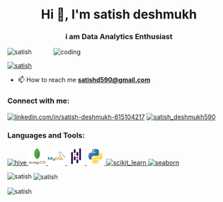 <h1 align="center">Hi 👋, I'm satish deshmukh</h1>
<h3 align="center">i am Data Analytics Enthusiast</h3>
<img align="right" width=400 alt="coding" scr="[C:\Users\HP\Downloads\images.jpg](https://www.google.com/search?q=data+analyst&sxsrf=APwXEdeWrZA2LV_68YLUB00xC6OOQfxm0A:1685345981410&source=lnms&tbm=isch&sa=X&ved=2ahUKEwiama6Eg5r_AhXpmlYBHbH7BfIQ_AUoAXoECAIQAw&biw=1366&bih=649&dpr=1#imgrc=CNgyvhup00nzhM)";

<p align="left"> <img src="https://komarev.com/ghpvc/?username=satish&label=Profile%20views&color=0e75b6&style=flat" alt="satish" /> </p>

<p align="left"> <a href="https://github.com/ryo-ma/github-profile-trophy"><img src="https://github-profile-trophy.vercel.app/?username=satish" alt="satish" /></a> </p>

- 📫 How to reach me **satishd590@gmail.com**

<h3 align="left">Connect with me:</h3>
<p align="left">
<a href="https://linkedin.com/in/linkedin.com/in/satish-deshmukh-615104217" target="blank"><img align="center" src="https://raw.githubusercontent.com/rahuldkjain/github-profile-readme-generator/master/src/images/icons/Social/linked-in-alt.svg" alt="linkedin.com/in/satish-deshmukh-615104217" height="30" width="40" /></a>
<a href="https://instagram.com/satish_deshmukh590" target="blank"><img align="center" src="https://raw.githubusercontent.com/rahuldkjain/github-profile-readme-generator/master/src/images/icons/Social/instagram.svg" alt="satish_deshmukh590" height="30" width="40" /></a>
</p>

<h3 align="left">Languages and Tools:</h3>
<p align="left"> <a href="https://hive.apache.org/" target="_blank" rel="noreferrer"> <img src="https://www.vectorlogo.zone/logos/apache_hive/apache_hive-icon.svg" alt="hive" width="40" height="40"/> </a> <a href="https://www.mongodb.com/" target="_blank" rel="noreferrer"> <img src="https://raw.githubusercontent.com/devicons/devicon/master/icons/mongodb/mongodb-original-wordmark.svg" alt="mongodb" width="40" height="40"/> </a> <a href="https://www.mysql.com/" target="_blank" rel="noreferrer"> <img src="https://raw.githubusercontent.com/devicons/devicon/master/icons/mysql/mysql-original-wordmark.svg" alt="mysql" width="40" height="40"/> </a> <a href="https://pandas.pydata.org/" target="_blank" rel="noreferrer"> <img src="https://raw.githubusercontent.com/devicons/devicon/2ae2a900d2f041da66e950e4d48052658d850630/icons/pandas/pandas-original.svg" alt="pandas" width="40" height="40"/> </a> <a href="https://www.python.org" target="_blank" rel="noreferrer"> <img src="https://raw.githubusercontent.com/devicons/devicon/master/icons/python/python-original.svg" alt="python" width="40" height="40"/> </a> <a href="https://scikit-learn.org/" target="_blank" rel="noreferrer"> <img src="https://upload.wikimedia.org/wikipedia/commons/0/05/Scikit_learn_logo_small.svg" alt="scikit_learn" width="40" height="40"/> </a> <a href="https://seaborn.pydata.org/" target="_blank" rel="noreferrer"> <img src="https://seaborn.pydata.org/_images/logo-mark-lightbg.svg" alt="seaborn" width="40" height="40"/> </a> </p>

<p><img align="left" src="https://github-readme-stats.vercel.app/api/top-langs?username=satish&show_icons=true&locale=en&layout=compact" alt="satish" /></p>

<p>&nbsp;<img align="center" src="https://github-readme-stats.vercel.app/api?username=satish&show_icons=true&locale=en" alt="satish" /></p>

<p><img align="center" src="https://github-readme-streak-stats.herokuapp.com/?user=satish&" alt="satish" /></p>
